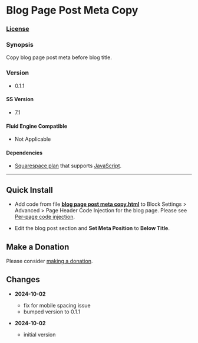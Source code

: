 # Blog Page Post Meta Copy

### [License][1]

### Synopsis

Copy blog page post meta before blog title.

### Version

  * 0.1.1

#### SS Version

  * 7.1

#### Fluid Engine Compatible

  * Not Applicable

#### Dependencies

  * [Squarespace plan][2] that supports [JavaScript][3].

---

## Quick Install

* Add code from file **[blog page post meta copy.html][4]** to Block Settings >
  Advanced > Page Header Code Injection for the blog page. Please see [Per-page
  code injection][5].
  
* Edit the blog post section and **Set Meta Position** to **Below Title**.
  
## Make a Donation

Please consider [making a donation][6].

## Changes

* **2024-10-02**

  * fix for mobile spacing issue
  * bumped version to 0.1.1
  
* **2024-10-02**

  * initial version

[1]: https://github.com/tomsWebConsulting/twcsl/blob/main/LICENSE.txt#L1
[2]: https://www.squarespace.com/pricing
[3]: https://en.wikipedia.org/wiki/JavaScript
[4]: blog%20page%post%20meta%20copy.html#L1
[5]: https://support.squarespace.com/hc/en-us/articles/205815908-Using-code-injection#toc-per-page-code-injection
[6]: https://github.com/tomsWebConsulting/twcsl#make-a-donation

